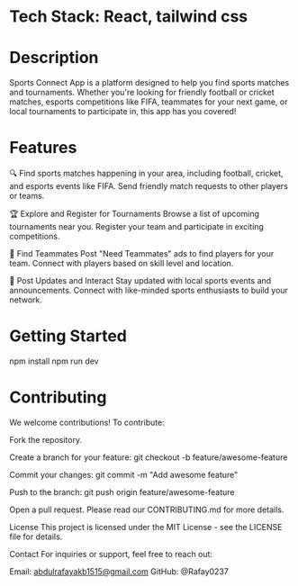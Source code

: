 # Tech Stack: React, tailwind css

# Description
Sports Connect App is a platform designed to help you find sports matches and tournaments. Whether you're looking for friendly football or cricket matches, esports competitions like FIFA, teammates for your next game, or local tournaments to participate in, this app has you covered!

# Features

🔍 Find sports matches happening in your area, including football, cricket, and esports events like FIFA.
Send friendly match requests to other players or teams.

🏆 Explore and Register for Tournaments
Browse a list of upcoming tournaments near you.
Register your team and participate in exciting competitions.

🤝 Find Teammates
Post "Need Teammates" ads to find players for your team.
Connect with players based on skill level and location.

📣 Post Updates and Interact
Stay updated with local sports events and announcements.
Connect with like-minded sports enthusiasts to build your network.

# Getting Started

npm install
npm run dev

# Contributing
We welcome contributions! To contribute:

Fork the repository.

Create a branch for your feature:
 git checkout -b feature/awesome-feature

Commit your changes:
 git commit -m "Add awesome feature"

Push to the branch:
 git push origin feature/awesome-feature

Open a pull request.
Please read our CONTRIBUTING.md for more details.

License
This project is licensed under the MIT License - see the LICENSE file for details.

Contact
For inquiries or support, feel free to reach out:

Email: abdulrafayakb1515@gmail.com
GitHub: @Rafay0237

